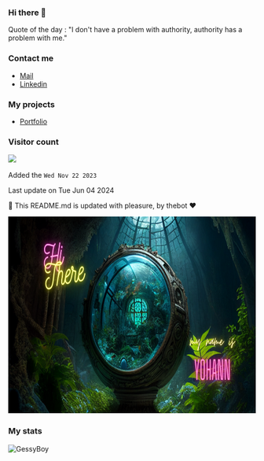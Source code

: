 ### Hi there 👋

Quote of the day : "I don't have a problem with authority, authority has a problem with me."

### Contact me

* [Mail](mailto:contact@toupa.fr)
* [Linkedin](https://www.linkedin.com/company/toupa/)

### My projects


- [Portfolio](https://my-portfolio-xjbz.vercel.app/)


### Visitor count

<img src="https://profile-counter.glitch.me/GessyBoy/count.svg" />

Added the `Wed Nov 22 2023`

Last update on Tue Jun 04 2024

🤖 This README.md is updated with pleasure, by thebot ❤️


  <a href="https://www.linkedin.com/company/toupa/" target="_blank">
    <img src="https://github.com/GessyBoy/GessyBoy/blob/main/img/banniere.png" height="400" width="600" alt="Connect with me:" />
  </a>


### My stats
  <img align="center" src="https://github-readme-stats.vercel.app/api/top-langs?username=Gessyboy&show_icons=true&locale=en&hide=html,css,scss,twig&theme=tokyonight" alt="GessyBoy" />
